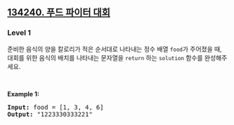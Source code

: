 <h2><a href="https://school.programmers.co.kr/learn/courses/30/lessons/136798">134240. 푸드 파이터 대회</a></h2><h3>Level 1</h3>

준비한 음식의 양을 칼로리가 적은 순서대로 나타내는 정수 배열 `food`가 주어졌을 때, 대회를 위한 음식의 배치를 나타내는 문자열을 `return` 하는 `solution` 함수를 완성해주세요.

<p>&nbsp;</p>
<p><strong class="example">Example 1:</strong></p>

<pre><strong>Input:</strong> food = [1, 3, 4, 6]	
<strong>Output:</strong> "1223330333221" </pre>
